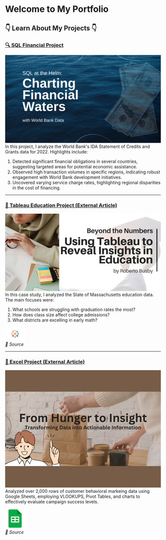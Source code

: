 # Welcome to My Portfolio
## 👇 Learn About My Projects 👇

### [🔍 SQL Financial Project](/projects/bank.md)
[<img src="images/SQL_Bank/SQLproject1.png?raw=true"/>](/projects/bank.md)
In this project, I analyze the World Bank's IDA Statement of Credits and Grants data for 2022. Highlights include:
1. Detected significant financial obligations in several countries, suggesting targeted areas for potential economic assistance.
2. Observed high transaction volumes in specific regions, indicating robust engagement with World Bank development initiatives.
3. Uncovered varying service charge rates, highlighting regional disparities in the cost of financing.

---

### [🔗 Tableau Education Project (External Article)](https://www.linkedin.com/pulse/tableau-journey-through-massachusetts-education-metrics-roberto-busby-njjrc/)
[<img src="images/tableau/tableau-education.png?raw=true"/>](https://www.linkedin.com/pulse/tableau-journey-through-massachusetts-education-metrics-roberto-busby-njjrc/)
In this case study, I analyzed the State of Massachusetts education data. The main focuses were:
   1. What schools are struggling with graduation rates the most?
   2. How does class size affect college admissions?
   3. What districts are excelling in early math?
  
[![Sheets Icon](images/tableau/tableau_icon.png?raw=true)](https://public.tableau.com/views/EducationProject_17145247112430/MassachusettsEducationOverview?:language=en-US&:sid=&:display_count=n&:origin=viz_share_link)  
*📖 Source* 

---

### [🔗 Excel Project (External Article)](https://www.linkedin.com/pulse/role-analytics-food-delivery-success-roberto-busby-foasc/)  
[<img src="images/excel/excel.JPG?raw=true"/>](https://www.linkedin.com/pulse/role-analytics-food-delivery-success-roberto-busby-foasc/)
Analyzed over 2,000 rows of customer behavioral markeing data using Google Sheets, employing VLOOKUPS, Pivot Tables, and charts to effectively evaluate campaign success levels.

 
[![Sheets Icon](images/excel/sheets_icon.png?raw=true)](https://docs.google.com/spreadsheets/d/1JZlQOhyvpybO4J6utH-7Abzs9c-5UR9QUvtl8yphjms/edit?usp=sharing)  
*📖 Source* 
